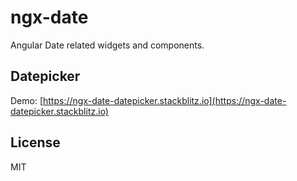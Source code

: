 # ngx-date

Angular Date related widgets and components.

## Datepicker

Demo: [https://ngx-date-datepicker.stackblitz.io](https://ngx-date-datepicker.stackblitz.io)

## License

MIT
